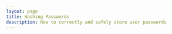 ```yaml
---
layout: page
title: Hashing Passwords
description: How to correctly and safely store user passwords
---
```

